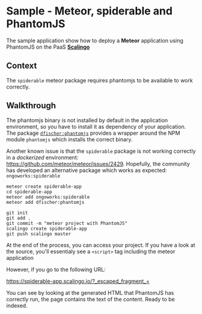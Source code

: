 # Sample - Meteor, spiderable and PhantomJS

The sample application show how to deploy a __Meteor__ application using PhantomJS
on the PaaS [__Scalingo__](https://scalingo.com)

## Context

The `spiderable` meteor package requires phantomjs to be available to work correctly.

## Walkthrough

The phantomjs binary is not installed by default in the application environment, so 
you have to install it as dependency of your application. The package
[`dfischer:phantomjs`](https://atmospherejs.com/dfischer/phantomjs) provides a wrapper
around the NPM module `phantomjs` which installs the correct binary.

Another known issue is that the `spiderable` package is not working correctly in a _dockerized_
environment: https://github.com/meteor/meteor/issues/2429. Hopefully, the community has developed
an alternative package which works as expected: `ongoworks:spiderable`

```shell
meteor create spiderable-app
cd spiderable-app
meteor add ongoworks:spiderable
meteor add dfischer:phantomjs

git init
git add .
git commit -m "meteor project with PhantomJS"
scalingo create spiderable-app
git push scalingo master
```

At the end of the process, you can access your project. If you have a look at the source,
you'll essentialy see a `<script>` tag including the meteor application

However, if you go to the following URL:

https://spiderable-app.scalingo.io/?_escaped_fragment_=

You can see by looking at the generated HTML that PhantomJS has correctly run, the page
contains the text of the content. Ready to be indexed.
